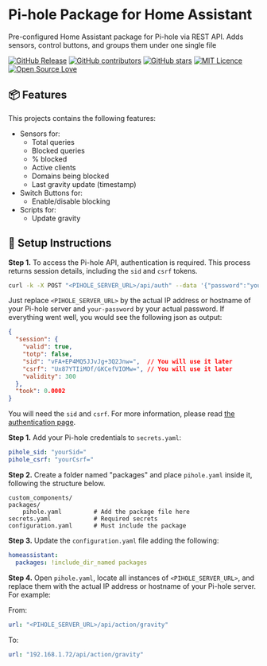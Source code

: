 # Pi-hole Package for Home Assistant

Pre-configured Home Assistant package for Pi-hole via REST API. Adds sensors, control buttons, and groups them under one single file

[![GitHub Release](https://img.shields.io/github/release/thiagodnf/pi-hole-package-for-home-assistant.svg)](https://github.com/thiagodnf/pi-hole-package-for-home-assistant/releases/latest)
[![GitHub contributors](https://img.shields.io/github/contributors/thiagodnf/pi-hole-package-for-home-assistant.svg)](https://github.com/thiagodnf/pi-hole-package-for-home-assistant/graphs/contributors)
[![GitHub stars](https://img.shields.io/github/stars/thiagodnf/pi-hole-package-for-home-assistant.svg)](https://github.com/almende/thiagodnf/pi-hole-package-for-home-assistant)
[![MIT Licence](https://badges.frapsoft.com/os/mit/mit.svg?v=103)](https://opensource.org/licenses/mit-license.php)
[![Open Source Love](https://badges.frapsoft.com/os/v1/open-source.svg?v=103)](https://github.com/ellerbrock/open-source-badges/)


## 📦 Features

This projects contains the following features:

- Sensors for:
  - Total queries
  - Blocked queries
  - % blocked
  - Active clients
  - Domains being blocked
  - Last gravity update (timestamp)
- Switch Buttons for:
  - Enable/disable blocking 
- Scripts for:
  - Update gravity

## 🔧 Setup Instructions

**Step 1.** To access the Pi-hole API, authentication is required. This process returns session details, including the `sid` and `csrf` tokens.

```bash
curl -k -X POST "<PIHOLE_SERVER_URL>/api/auth" --data '{"password":"your-password"}'
```

Just replace `<PIHOLE_SERVER_URL>` by the actual IP address or hostname of your Pi-hole server and `your-password` by your actual password. If everything went well, you would see the following json as output:

```json
{
  "session": {
    "valid": true,
    "totp": false,
    "sid": "vFA+EP4MQ5JJvJg+3Q2Jnw=",  // You will use it later
    "csrf": "Ux87YTIiMOf/GKCefVIOMw=", // You will use it later
    "validity": 300
  },
  "took": 0.0002
}
```
You will need the `sid` and `csrf`. For more information, please read [the authentication page](https://docs.pi-hole.net/api/auth/).


**Step 1.** Add your Pi-hole credentials to `secrets.yaml`:

```yaml
pihole_sid: "yourSid="
pihole_csrf: "yourCsrf="
```

**Step 2.** Create a folder named "packages" and place `pihole.yaml` inside it, following the structure below.

```
custom_components/
packages/
    pihole.yaml         # Add the package file here
secrets.yaml            # Required secrets
configuration.yaml      # Must include the package
```

**Step 3.** Update the `configuration.yaml` file adding the following:

```yaml
homeassistant:
  packages: !include_dir_named packages
```

**Step 4.** Open `pihole.yaml`, locate all instances of `<PIHOLE_SERVER_URL>`, and replace them with the actual IP address or hostname of your Pi-hole server. For example:

From:

```yaml
url: "<PIHOLE_SERVER_URL>/api/action/gravity"
```

To:

```yaml
url: "192.168.1.72/api/action/gravity"
```

